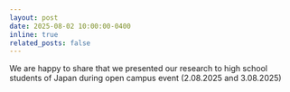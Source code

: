 ```yaml
---
layout: post
date: 2025-08-02 10:00:00-0400
inline: true
related_posts: false
---
```


We are happy to share that we presented our research to high school students of Japan during open campus event (2.08.2025 and 3.08.2025)
